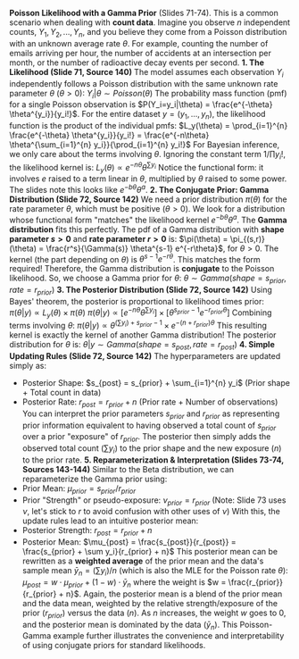 **Poisson Likelihood with a Gamma Prior** (Slides 71-74).
This is a common scenario when dealing with **count data**. Imagine you observe $n$ independent counts, $Y_1, Y_2, ..., Y_n$, and you believe they come from a Poisson distribution with an unknown average rate $\theta$. For example, counting the number of emails arriving per hour, the number of accidents at an intersection per month, or the number of radioactive decay events per second.
**1. The Likelihood (Slide 71, Source 140)**
The model assumes each observation $Y_i$ independently follows a Poisson distribution with the same unknown rate parameter $\theta$ ($\theta > 0$):
$Y_i | \theta \sim Poisson(\theta)$
The probability mass function (pmf) for a single Poisson observation is $P(Y_i=y_i|\theta) = \frac{e^{-\theta} \theta^{y_i}}{y_i!}$.
For the entire dataset $y = (y_1, ..., y_n)$, the likelihood function is the product of the individual pmfs:
$L_y(\theta) = \prod_{i=1}^{n} \frac{e^{-\theta} \theta^{y_i}}{y_i!} = \frac{e^{-n\theta} \theta^{\sum_{i=1}^{n} y_i}}{\prod_{i=1}^{n} y_i!}$
For Bayesian inference, we only care about the terms involving $\theta$. Ignoring the constant term $1 / \prod y_i!$, the likelihood kernel is:
$L_y(\theta) \propto e^{-n\theta} \theta^{\sum y_i}$
Notice the functional form: it involves $e$ raised to a term linear in $\theta$, multiplied by $\theta$ raised to some power. The slides note this looks like $e^{-b\theta} \theta^a$.
**2. The Conjugate Prior: Gamma Distribution (Slide 72, Source 142)**
We need a prior distribution $\pi(\theta)$ for the rate parameter $\theta$, which must be positive ($\theta > 0$). We look for a distribution whose functional form "matches" the likelihood kernel $e^{-b\theta} \theta^a$.
The **Gamma distribution** fits this perfectly. The pdf of a Gamma distribution with **shape parameter $s > 0$** and **rate parameter $r > 0$** is:
$\pi(\theta) = \pi_{(s,r)}(\theta) = \frac{r^s}{\Gamma(s)} \theta^{s-1} e^{-r\theta}$, for $\theta > 0$.
The kernel (the part depending on $\theta$) is $\theta^{s-1} e^{-r\theta}$. This matches the form required! Therefore, the Gamma distribution is **conjugate** to the Poisson likelihood.
So, we choose a Gamma prior for $\theta$:
$\theta \sim Gamma(shape=s_{prior}, rate=r_{prior})$
**3. The Posterior Distribution (Slide 72, Source 142)**
Using Bayes' theorem, the posterior is proportional to likelihood times prior:
$\pi(\theta|y) \propto L_y(\theta) \times \pi(\theta)$
$\pi(\theta|y) \propto \left[ e^{-n\theta} \theta^{\sum y_i} \right] \times \left[ \theta^{s_{prior}-1} e^{-r_{prior}\theta} \right]$
Combining terms involving $\theta$:
$\pi(\theta|y) \propto \theta^{(\sum y_i) + s_{prior} - 1} \times e^{-(n + r_{prior})\theta}$
This resulting kernel is exactly the kernel of another Gamma distribution!
The posterior distribution for $\theta$ is:
$\theta | y \sim Gamma(shape=s_{post}, rate=r_{post})$
**4. Simple Updating Rules (Slide 72, Source 142)**
The hyperparameters are updated simply as:
* Posterior Shape: $s_{post} = s_{prior} + \sum_{i=1}^{n} y_i$ (Prior shape + Total count in data)
* Posterior Rate: $r_{post} = r_{prior} + n$ (Prior rate + Number of observations)
You can interpret the prior parameters $s_{prior}$ and $r_{prior}$ as representing prior information equivalent to having observed a total count of $s_{prior}$ over a prior "exposure" of $r_{prior}$. The posterior then simply adds the observed total count ($\sum y_i$) to the prior shape and the new exposure ($n$) to the prior rate.
**5. Reparameterization & Interpretation (Slides 73-74, Sources 143-144)**
Similar to the Beta distribution, we can reparameterize the Gamma prior using:
* Prior Mean: $\mu_{prior} = s_{prior} / r_{prior}$
* Prior "Strength" or pseudo-exposure: $\nu_{prior} = r_{prior}$ (Note: Slide 73 uses $\nu$, let's stick to $r$ to avoid confusion with other uses of $\nu$)
With this, the update rules lead to an intuitive posterior mean:
* Posterior Strength: $r_{post} = r_{prior} + n$
* Posterior Mean: $\mu_{post} = \frac{s_{post}}{r_{post}} = \frac{s_{prior} + \sum y_i}{r_{prior} + n}$
This posterior mean can be rewritten as a **weighted average** of the prior mean and the data's sample mean $\bar{y}_n = (\sum y_i) / n$ (which is also the MLE for the Poisson rate $\theta$):
$\mu_{post} = w \cdot \mu_{prior} + (1-w) \cdot \bar{y}_n$
where the weight is $w = \frac{r_{prior}}{r_{prior} + n}$.
Again, the posterior mean is a blend of the prior mean and the data mean, weighted by the relative strength/exposure of the prior ($r_{prior}$) versus the data ($n$). As $n$ increases, the weight $w$ goes to 0, and the posterior mean is dominated by the data ($\bar{y}_n$).
This Poisson-Gamma example further illustrates the convenience and interpretability of using conjugate priors for standard likelihoods.